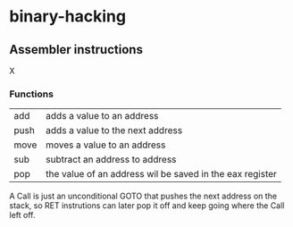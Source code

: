 # binary-hacking



## Assembler instructions
X

### Functions 
|||
|---|---|
|add|adds a value to an address| 
|push|adds a value to the next address | 
|move|moves a value to an address|
|sub|subtract an address to address|
|pop|the value of an address wil be saved in the eax register|


A Call is just an unconditional GOTO that pushes the next address  on the stack, so  RET instrutions can later pop it off and keep going where the Call left off.

